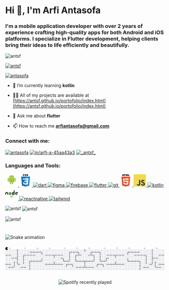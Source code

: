 <h1 align="left">Hi 👋, I'm Arfi Antasofa</h1>
<h3 align="left">I'm a mobile application developer with over 2 years of experience crafting high-quality apps for both Android and iOS platforms. I specialize in Flutter development, helping clients bring their ideas to life efficiently and beautifully.</h3>

<p align="left"> <img src="https://komarev.com/ghpvc/?username=antsf&label=Profile%20views&color=0e75b6&style=flat" alt="antsf" /> </p>

<p align="left"> <a href="https://github.com/ryo-ma/github-profile-trophy"><img src="https://github-profile-trophy.vercel.app/?username=antsf" alt="antsf" /></a> </p>

<p align="left"> <a href="https://twitter.com/antasofa" target="blank"><img src="https://img.shields.io/twitter/follow/antasofa?logo=twitter&style=for-the-badge" alt="antasofa" /></a> </p>

- 🌱 I’m currently learning **kotlin**

- 👨‍💻 All of my projects are available at [https://antsf.github.io/portofolio/index.html](https://antsf.github.io/portofolio/index.html)

- 💬 Ask me about **flutter**

- 📫 How to reach me **arfiantasofa@gmail.com**

<h3 align="left">Connect with me:</h3>
<p align="left">
<a href="https://twitter.com/antasofa" target="blank"><img align="center" src="https://raw.githubusercontent.com/rahuldkjain/github-profile-readme-generator/master/src/images/icons/Social/twitter.svg" alt="antasofa" height="30" width="40" /></a>
<a href="https://linkedin.com/in/in/arfi-a-45aa43a3" target="blank"><img align="center" src="https://raw.githubusercontent.com/rahuldkjain/github-profile-readme-generator/master/src/images/icons/Social/linked-in-alt.svg" alt="in/arfi-a-45aa43a3" height="30" width="40" /></a>
<a href="https://instagram.com/_antsf_" target="blank"><img align="center" src="https://raw.githubusercontent.com/rahuldkjain/github-profile-readme-generator/master/src/images/icons/Social/instagram.svg" alt="_antsf_" height="30" width="40" /></a>
</p>

<h3 align="left">Languages and Tools:</h3>
<p align="left"> <a href="https://developer.android.com" target="_blank" rel="noreferrer"> <img src="https://raw.githubusercontent.com/devicons/devicon/master/icons/android/android-original-wordmark.svg" alt="android" width="40" height="40"/> </a> <a href="https://www.w3schools.com/css/" target="_blank" rel="noreferrer"> <img src="https://raw.githubusercontent.com/devicons/devicon/master/icons/css3/css3-original-wordmark.svg" alt="css3" width="40" height="40"/> </a> <a href="https://dart.dev" target="_blank" rel="noreferrer"> <img src="https://www.vectorlogo.zone/logos/dartlang/dartlang-icon.svg" alt="dart" width="40" height="40"/> </a> <a href="https://www.figma.com/" target="_blank" rel="noreferrer"> <img src="https://www.vectorlogo.zone/logos/figma/figma-icon.svg" alt="figma" width="40" height="40"/> </a> <a href="https://firebase.google.com/" target="_blank" rel="noreferrer"> <img src="https://www.vectorlogo.zone/logos/firebase/firebase-icon.svg" alt="firebase" width="40" height="40"/> </a> <a href="https://flutter.dev" target="_blank" rel="noreferrer"> <img src="https://www.vectorlogo.zone/logos/flutterio/flutterio-icon.svg" alt="flutter" width="40" height="40"/> </a> <a href="https://git-scm.com/" target="_blank" rel="noreferrer"> <img src="https://www.vectorlogo.zone/logos/git-scm/git-scm-icon.svg" alt="git" width="40" height="40"/> </a> <a href="https://www.w3.org/html/" target="_blank" rel="noreferrer"> <img src="https://raw.githubusercontent.com/devicons/devicon/master/icons/html5/html5-original-wordmark.svg" alt="html5" width="40" height="40"/> </a> <a href="https://developer.mozilla.org/en-US/docs/Web/JavaScript" target="_blank" rel="noreferrer"> <img src="https://raw.githubusercontent.com/devicons/devicon/master/icons/javascript/javascript-original.svg" alt="javascript" width="40" height="40"/> </a> <a href="https://kotlinlang.org" target="_blank" rel="noreferrer"> <img src="https://www.vectorlogo.zone/logos/kotlinlang/kotlinlang-icon.svg" alt="kotlin" width="40" height="40"/> </a> <a href="https://nodejs.org" target="_blank" rel="noreferrer"> <img src="https://raw.githubusercontent.com/devicons/devicon/master/icons/nodejs/nodejs-original-wordmark.svg" alt="nodejs" width="40" height="40"/> </a> <a href="https://reactnative.dev/" target="_blank" rel="noreferrer"> <img src="https://reactnative.dev/img/header_logo.svg" alt="reactnative" width="40" height="40"/> </a> <a href="https://tailwindcss.com/" target="_blank" rel="noreferrer"> <img src="https://www.vectorlogo.zone/logos/tailwindcss/tailwindcss-icon.svg" alt="tailwind" width="40" height="40"/> </a> </p>

<p><img align="left" src="https://github-readme-stats.vercel.app/api/top-langs?username=antsf&show_icons=true&locale=en&layout=compact" alt="antsf" /></p>

<p>&nbsp;<img align="center" src="https://github-readme-stats.vercel.app/api?username=antsf&show_icons=true&locale=en" alt="antsf" /></p>

<p><img align="center" src="https://github-readme-streak-stats.herokuapp.com/?user=antsf&" alt="antsf" /></p>

###

<br clear="both">

<img src="https://raw.githubusercontent.com/antsf/antsf/output/snake.svg" alt="Snake animation" />

###

<picture>
  <source media="(prefers-color-scheme: dark)" srcset="https://raw.githubusercontent.com/antsf/antsf/output/pacman-contribution-graph-dark.svg">
  <source media="(prefers-color-scheme: light)" srcset="https://raw.githubusercontent.com/antsf/antsf/output/pacman-contribution-graph.svg">
  <img alt="pacman contribution graph" src="https://raw.githubusercontent.com/antsf/antsf/output/pacman-contribution-graph.svg">
</picture>

###

<div align="center">
  <img src="https://spotify-recently-played-readme.vercel.app/api?count=5" alt="Spotify recently played"  />
</div>

<!-- ###

<div align="center">
  <img src="https://profile-counter.glitch.me/antsf/count.svg?"  />
</div>

###

<div align="center">
  <img src="https://github-read-medium-git-main.pahlevikun.vercel.app/latest?limit=4" alt="Layout with last medium posts"  />
</div>

### -->
